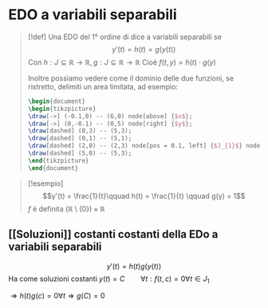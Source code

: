 # EDO a variabili separabili

>[!def]
>Una EDO del $1°$ ordine di dice a variabili separabili se
>$$y'(t) = h(t) = g(y(t))$$
>Con $h : J \subseteq \mathbb{R} \to \mathbb{R}, g : J \subseteq \mathbb{R} \to \mathbb{R}$
>Cioè $f(t,y) = h(t) \cdot g(y)$
>
>Inoltre possiamo vedere come il dominio delle due funzioni, se ristretto, delimiti un area limitata, ad esempio:
>```tikz
>\begin{document}
>\begin{tikzpicture}
>\draw[->] (-0.1,0) -- (6,0) node[above] {$x$};
>\draw[->] (0,-0.1) -- (0,5) node[right] {$y$};
>\draw[dashed] (0,3) -- (5,3);
>\draw[dashed] (0,1) -- (5,1);
>\draw[dashed] (2,0) -- (2,3) node[pos = 0.1, left] {$J_{1}$} node[above left] {$J_{2}$};
>\draw[dashed] (5,0) -- (5,3);
>\end{tikzpicture}
>\end{document}
>```


>[!esempio]
>$$y'(t) = \frac{1}{t}\qquad h(t) = \frac{1}{t} \qquad g(y) = 1$$ 
>$f$ è definita
>$(\mathbb{R} \setminus \{0\}) \times \mathbb{R}$

## [[Soluzioni]] costanti costanti della EDo a variabili separabili
$$y'(t) = h(t)g(y(t))$$
Ha come soluzioni costanti $y(t) = C\qquad \forall t : f(t,c) = 0 \forall t \in J_{1}$

$\Rightarrow h(t)g(c) = 0 \forall t\Rightarrow g(C) = 0$